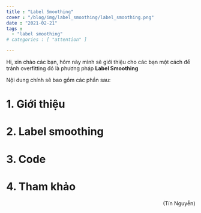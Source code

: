 ```yaml
---
title : "Label Smoothing"
cover : "/blog/img/label_smoothing/label_smoothing.png"
date : "2021-02-21"
tags : 
  - "label smoothing"
# categories : [ "attention" ]

---
```


Hi, xin chào các bạn, hôm này mình sẽ giới thiệu cho các bạn một cách để tránh overfitting đó là phương pháp <b>Label Smoothing</b><br/>

Nội dung chính sẽ bao gồm các phần sau: <br/>

# 1. Giới thiệu

# 2. Label smoothing

# 3. Code

# 4. Tham khảo

<div style="text-align: right"> (Tín Nguyễn) </div>
